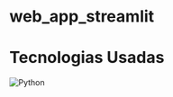 # web_app_streamlit
# Tecnologias Usadas
![Python](https://img.shields.io/badge/python-3670A0?style=for-the-badge&logo=python&logoColor=ffdd54)
